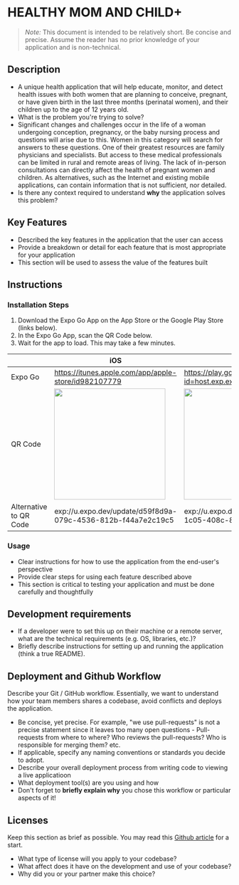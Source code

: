 # HEALTHY MOM AND CHILD+

> _Note:_ This document is intended to be relatively short. Be concise and precise. Assume the reader has no prior knowledge of your application and is non-technical. 
## Description 
 * A unique health application that will help educate, monitor, and detect health issues with both women that are planning to conceive, pregnant, or have      given birth in the last three months (perinatal women), and their children up to the age of 12 years old.
 * What is the problem you're trying to solve?
 * Significant changes and challenges occur in the life of a woman undergoing conception, pregnancy, or the baby nursing process and questions will arise due to this. Women in this category will search for answers to these questions. One of their greatest resources are family physicians and specialists. But access to these medical professionals can be limited in rural and remote areas of living. The lack of in-person consultations can directly affect the health of pregnant women and children. As alternatives, such as the Internet and existing mobile applications, can contain information that is not sufficient, nor detailed.
 * Is there any context required to understand **why** the application solves this problem?

## Key Features
 * Described the key features in the application that the user can access
 * Provide a breakdown or detail for each feature that is most appropriate for your application
 * This section will be used to assess the value of the features built

## Instructions
### Installation Steps
1. Download the Expo Go App on the App Store or the Google Play Store (links below).
2. In the Expo Go App, scan the QR Code below.
3. Wait for the app to load. This may take a few minutes.

| | iOS | Android |
|--|--|--|
|Expo Go| https://itunes.apple.com/app/apple-store/id982107779 | https://play.google.com/store/apps/details?id=host.exp.exponent&referrer=www |
|QR Code| <img src="https://user-images.githubusercontent.com/53279821/199995305-8c4f54c3-a071-4cf9-a741-6f01500f709c.svg" width="250"> | <img src="https://user-images.githubusercontent.com/53279821/199995376-dd924f15-0a9c-4c77-a53f-577e3a3f50c2.svg" width="250">
|Alternative to QR Code| exp://u.expo.dev/update/d59f8d9a-079c-4536-812b-f44a7e2c19c5 | exp://u.expo.dev/update/c17b2916-1c05-408c-8ec8-f508eba4109b |

### Usage
 * Clear instructions for how to use the application from the end-user's perspective
 * Provide clear steps for using each feature described above
 * This section is critical to testing your application and must be done carefully and thoughtfully

## Development requirements
 * If a developer were to set this up on their machine or a remote server, what are the technical requirements (e.g. OS, libraries, etc.)?
 * Briefly describe instructions for setting up and running the application (think a true README).

## Deployment and Github Workflow

Describe your Git / GitHub workflow. Essentially, we want to understand how your team members shares a codebase, avoid conflicts and deploys the application.

 * Be concise, yet precise. For example, "we use pull-requests" is not a precise statement since it leaves too many open questions - Pull-requests from where to where? Who reviews the pull-requests? Who is responsible for merging them? etc.
 * If applicable, specify any naming conventions or standards you decide to adopt.
 * Describe your overall deployment process from writing code to viewing a live applicatioon
 * What deployment tool(s) are you using and how
 * Don't forget to **briefly explain why** you chose this workflow or particular aspects of it!

 ## Licenses 

 Keep this section as brief as possible. You may read this [Github article](https://help.github.com/en/github/creating-cloning-and-archiving-repositories/licensing-a-repository) for a start.

 * What type of license will you apply to your codebase?
 * What affect does it have on the development and use of your codebase?
 * Why did you or your partner make this choice?
